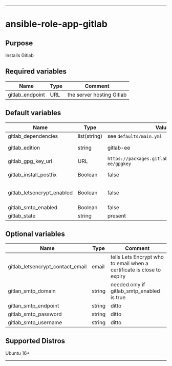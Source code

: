 ----
# ansible-role-app-gitlab

## Purpose
Installs Gitlab

## Required variables
| Name | Type | Comment |
| ---- | ---- | ------- |
| gitlab_endpoint | URL | the server hosting Gitlab | must be https to allow Lets Encrypt |

## Default variables
| Name | Type | Value | Comment |
| ---- | ---- | ----- | ------- |
| gitlab_dependencies | list(string) | see `defaults/main.yml` | packages to install first |
| gitlab_edition | string | gitlab-ee | Choose the community (ce) or enterprise (ee) edition | 
| gitlab_gpg_key_url | URL | `https://packages.gitlab.com/gitlab/gitlab-ee/gpgkey` | where to get the repository key |
| gitlab_install_postfix | Boolean | false | installs Postfix you you can send emails via it |
| gitlab_letsencrypt_enabled | Boolean | false | if true, set gitlab_letsencrypt_contact_email too |
| gitlab_smtp_enabled | Boolean | false ||
| gitlab_state | string | present | oneOf(absent, present) |

## Optional variables
| Name | Type | Comment |
| ---- | ---- | ------- |
| gitlab_letsencrypt_contact_email | email | tells Lets Encrypt who to email when a certificate is close to expiry |
| gitlan_smtp_domain | string | needed only if gitlab_smtp_enabled is true |
| gitlan_smtp_endpoint | string | ditto |
| gitlab_smtp_password | string | ditto |
| gitlab_smtp_username | string | ditto |

## Supported Distros
Ubuntu 16+

****

